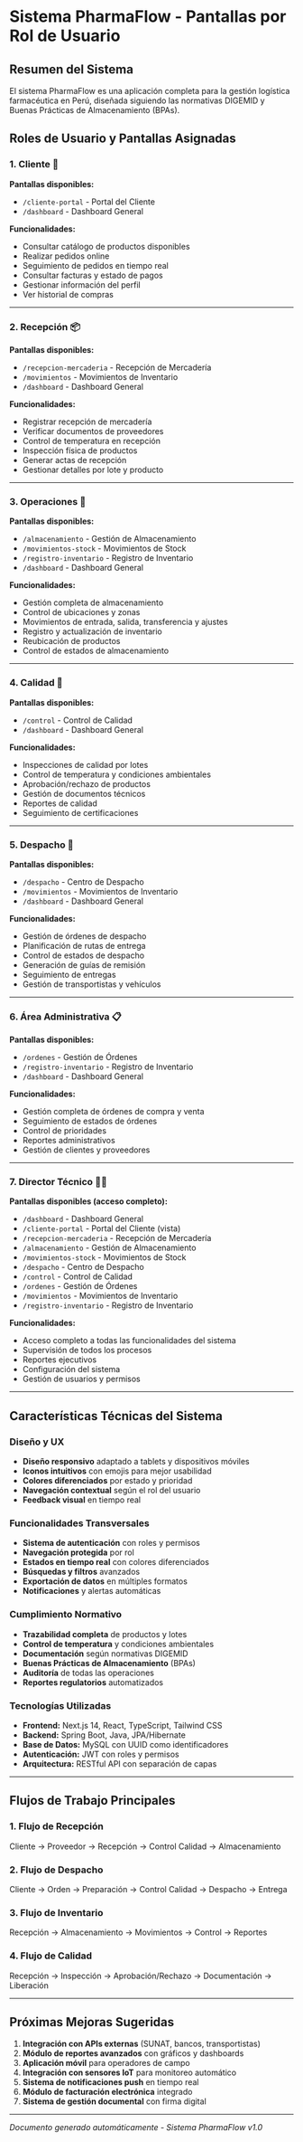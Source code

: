 # Sistema PharmaFlow - Pantallas por Rol de Usuario

## Resumen del Sistema

El sistema PharmaFlow es una aplicación completa para la gestión logística farmacéutica en Perú, diseñada siguiendo las normativas DIGEMID y Buenas Prácticas de Almacenamiento (BPAs).

## Roles de Usuario y Pantallas Asignadas

### 1. **Cliente** 🏥
**Pantallas disponibles:**
- `/cliente-portal` - Portal del Cliente
- `/dashboard` - Dashboard General

**Funcionalidades:**
- Consultar catálogo de productos disponibles
- Realizar pedidos online
- Seguimiento de pedidos en tiempo real
- Consultar facturas y estado de pagos
- Gestionar información del perfil
- Ver historial de compras

---

### 2. **Recepción** 📦
**Pantallas disponibles:**
- `/recepcion-mercaderia` - Recepción de Mercadería
- `/movimientos` - Movimientos de Inventario
- `/dashboard` - Dashboard General

**Funcionalidades:**
- Registrar recepción de mercadería
- Verificar documentos de proveedores
- Control de temperatura en recepción
- Inspección física de productos
- Generar actas de recepción
- Gestionar detalles por lote y producto

---

### 3. **Operaciones** 🏪
**Pantallas disponibles:**
- `/almacenamiento` - Gestión de Almacenamiento
- `/movimientos-stock` - Movimientos de Stock
- `/registro-inventario` - Registro de Inventario
- `/dashboard` - Dashboard General

**Funcionalidades:**
- Gestión completa de almacenamiento
- Control de ubicaciones y zonas
- Movimientos de entrada, salida, transferencia y ajustes
- Registro y actualización de inventario
- Reubicación de productos
- Control de estados de almacenamiento

---

### 4. **Calidad** 🔬
**Pantallas disponibles:**
- `/control` - Control de Calidad
- `/dashboard` - Dashboard General

**Funcionalidades:**
- Inspecciones de calidad por lotes
- Control de temperatura y condiciones ambientales
- Aprobación/rechazo de productos
- Gestión de documentos técnicos
- Reportes de calidad
- Seguimiento de certificaciones

---

### 5. **Despacho** 🚚
**Pantallas disponibles:**
- `/despacho` - Centro de Despacho
- `/movimientos` - Movimientos de Inventario
- `/dashboard` - Dashboard General

**Funcionalidades:**
- Gestión de órdenes de despacho
- Planificación de rutas de entrega
- Control de estados de despacho
- Generación de guías de remisión
- Seguimiento de entregas
- Gestión de transportistas y vehículos

---

### 6. **Área Administrativa** 📋
**Pantallas disponibles:**
- `/ordenes` - Gestión de Órdenes
- `/registro-inventario` - Registro de Inventario
- `/dashboard` - Dashboard General

**Funcionalidades:**
- Gestión completa de órdenes de compra y venta
- Seguimiento de estados de órdenes
- Control de prioridades
- Reportes administrativos
- Gestión de clientes y proveedores

---

### 7. **Director Técnico** 👨‍💼
**Pantallas disponibles (acceso completo):**
- `/dashboard` - Dashboard General
- `/cliente-portal` - Portal del Cliente (vista)
- `/recepcion-mercaderia` - Recepción de Mercadería
- `/almacenamiento` - Gestión de Almacenamiento
- `/movimientos-stock` - Movimientos de Stock
- `/despacho` - Centro de Despacho
- `/control` - Control de Calidad
- `/ordenes` - Gestión de Órdenes
- `/movimientos` - Movimientos de Inventario
- `/registro-inventario` - Registro de Inventario

**Funcionalidades:**
- Acceso completo a todas las funcionalidades del sistema
- Supervisión de todos los procesos
- Reportes ejecutivos
- Configuración del sistema
- Gestión de usuarios y permisos

---

## Características Técnicas del Sistema

### Diseño y UX
- **Diseño responsivo** adaptado a tablets y dispositivos móviles
- **Iconos intuitivos** con emojis para mejor usabilidad
- **Colores diferenciados** por estado y prioridad
- **Navegación contextual** según el rol del usuario
- **Feedback visual** en tiempo real

### Funcionalidades Transversales
- **Sistema de autenticación** con roles y permisos
- **Navegación protegida** por rol
- **Estados en tiempo real** con colores diferenciados
- **Búsquedas y filtros** avanzados
- **Exportación de datos** en múltiples formatos
- **Notificaciones** y alertas automáticas

### Cumplimiento Normativo
- **Trazabilidad completa** de productos y lotes
- **Control de temperatura** y condiciones ambientales
- **Documentación** según normativas DIGEMID
- **Buenas Prácticas de Almacenamiento** (BPAs)
- **Auditoría** de todas las operaciones
- **Reportes regulatorios** automatizados

### Tecnologías Utilizadas
- **Frontend:** Next.js 14, React, TypeScript, Tailwind CSS
- **Backend:** Spring Boot, Java, JPA/Hibernate
- **Base de Datos:** MySQL con UUID como identificadores
- **Autenticación:** JWT con roles y permisos
- **Arquitectura:** RESTful API con separación de capas

---

## Flujos de Trabajo Principales

### 1. Flujo de Recepción
Cliente → Proveedor → Recepción → Control Calidad → Almacenamiento

### 2. Flujo de Despacho
Cliente → Orden → Preparación → Control Calidad → Despacho → Entrega

### 3. Flujo de Inventario
Recepción → Almacenamiento → Movimientos → Control → Reportes

### 4. Flujo de Calidad
Recepción → Inspección → Aprobación/Rechazo → Documentación → Liberación

---

## Próximas Mejoras Sugeridas

1. **Integración con APIs externas** (SUNAT, bancos, transportistas)
2. **Módulo de reportes avanzados** con gráficos y dashboards
3. **Aplicación móvil** para operadores de campo
4. **Integración con sensores IoT** para monitoreo automático
5. **Sistema de notificaciones push** en tiempo real
6. **Módulo de facturación electrónica** integrado
7. **Sistema de gestión documental** con firma digital

---

*Documento generado automáticamente - Sistema PharmaFlow v1.0*